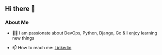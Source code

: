 ## Hi there 👋

### About Me

- 👨‍💻  I am passionate about DevOps, Python, Django, Go & I enjoy learning new things

- 📫 How to reach me: <a href="https://www.linkedin.com/in/vedant-mhatre/" target="_blank">Linkedin</a>
